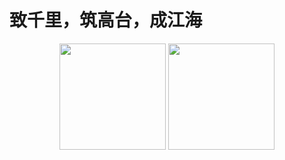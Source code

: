 # 致千里，筑高台，成江海
<p align="center">
  <img height="170em" src="https://github-readme-stats-eight-theta.vercel.app/api?username=polemices&show_icons=true&theme=slateorange&include_all_commits=true&title_color=faa627&icon_color=faa627&text_color=ffffff&bg_color=36393f00">
  <img height="170em" src="https://github-readme-stats-eight-theta.vercel.app/api/top-langs/?username=polemices&layout=compact&langs_count=8&title_color=faa627&icon_color=faa627&text_color=ffffff&bg_color=36393f00">
  
</p>
